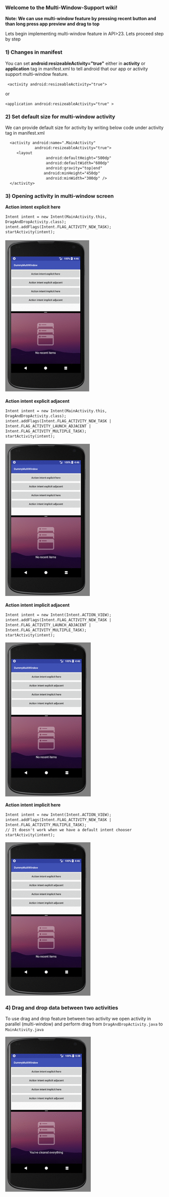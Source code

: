 ### Welcome to the Multi-Window-Support wiki!

**Note: We can use multi-window feature by pressing recent button and than long press app preview and drag to top**

Lets begin implementing multi-window feature in API>23. Lets proceed step by step

###  1) Changes in manifest
 You can set **android:resizeableActivity="true"** either in **activity** or **application** tag in manifest.xml to tell android that our app or activity support multi-window feature.

` <activity android:resizeableActivity="true">`

or

`<application android:resizeableActivity="true" >`

### 2) Set default size for multi-window activity
We can provide default size for activity by writing below code under activity tag in manifest.xml

```
  <activity android:name=".MainActivity"
             android:resizeableActivity="true">
     <layout
                  android:defaultHeight="500dp"
                  android:defaultWidth="600dp"
                  android:gravity="top|end"
                 android:minHeight="450dp"
                  android:minWidth="300dp" />
  </activity>   
```

### 3) Opening activity in multi-window screen 
 **Action intent explicit here**
 
```
Intent intent = new Intent(MainActivity.this, DragAndDropActivity.class);
intent.addFlags(Intent.FLAG_ACTIVITY_NEW_TASK);
startActivity(intent);
```

![Action intent explicit adjacent](https://github.com/rajeshct/Multi-Window-Support/blob/master/Action%20intent%20explicit%20here.gif)

**Action intent explicit adjacent**

 ```
 Intent intent = new Intent(MainActivity.this, DragAndDropActivity.class);
 intent.addFlags(Intent.FLAG_ACTIVITY_NEW_TASK |
 Intent.FLAG_ACTIVITY_LAUNCH_ADJACENT | Intent.FLAG_ACTIVITY_MULTIPLE_TASK);
 startActivity(intent);
 ```
 
![Action intent explicit adjacent](https://github.com/rajeshct/Multi-Window-Support/blob/master/Action%20intent%20explicit%20adjacent.gif)

**Action intent implicit adjacent**

```
Intent intent = new Intent(Intent.ACTION_VIEW);
intent.addFlags(Intent.FLAG_ACTIVITY_NEW_TASK |
Intent.FLAG_ACTIVITY_LAUNCH_ADJACENT |
Intent.FLAG_ACTIVITY_MULTIPLE_TASK);
startActivity(intent);
 ```      
 
![Action intent implicit adjacent](https://github.com/rajeshct/Multi-Window-Support/blob/master/Action%20intent%20implicit%20adjacent.gif)

**Action intent implicit here**

```    
Intent intent = new Intent(Intent.ACTION_VIEW);
intent.addFlags(Intent.FLAG_ACTIVITY_NEW_TASK | Intent.FLAG_ACTIVITY_MULTIPLE_TASK);
// It doesn't work when we have a default intent chooser
startActivity(intent);
 ```        
        
![Action intent implicit here](https://github.com/rajeshct/Multi-Window-Support/blob/master/Action%20intent%20implicit%20here.gif)


### 4) Drag and drop data between two activities
To use drag and drop feature between two activity we open activity in parallel (multi-window) and perform drag from
`DragAndDropActivity.java`  to `MainActivity.java`

![Multi-Window screen](https://github.com/rajeshct/Multi-Window-Support/blob/master/drag%20and%20drop.gif)
